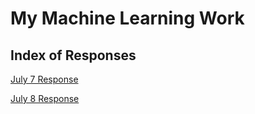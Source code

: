 # My Machine Learning Work
## Index of Responses
[July 7 Response](https://mcheng13.github.io/machine_learning_site/July_7_Response)

[July 8 Response](https://mcheng13.github.io/machine_learning_site/July_8_Response)
